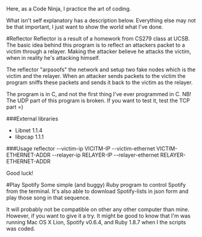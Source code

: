 Here, as a Code Ninja, I practice the art of coding.

What isn't self explanatory has a description below. Everything else may not be that important, I just want to show the world what I've done.

#Reflector
Reflector is a result of a homework from CS279 class at UCSB. The basic idea behind this program is to reflect an attackers packet to a victim through a relayer. Making the attacker believe he attacks the victim, when in reality he's attacking himself. 

The reflector "arpsoofs" the network and setup two fake nodes which is the victim and the relayer. When an attacker sends packets to the victim the program sniffs these packets and sends it back to the victim as the relayer. 

The program is in C, and not the first thing I've ever programmed in C. NB! The UDP part of this program is broken. If you want to test it, test the TCP part =) 

###External libraries
  * Libnet 1.1.4
  * libpcap 1.1.1
  
###Usage
reflector --victim-ip VICITM-IP --victim-ethernet VICTIM-ETHERNET-ADDR --relayer-ip RELAYER-IP --relayer-ethernet RELAYER-ETHERNET-ADDR

Good luck!

#Play Spotify
Some simple (and buggy) Ruby program to control Spotify from the terminal.
It's also able to download Spotify-lists in json form and play those song in that sequence. 

It will probably not be compatible on other any other computer than mine. However, if you want to give it a try. It might be good to know that I'm was running Mac OS X Lion, Spotify v0.6.4, and Ruby 1.8.7 when I the scripts was coded.